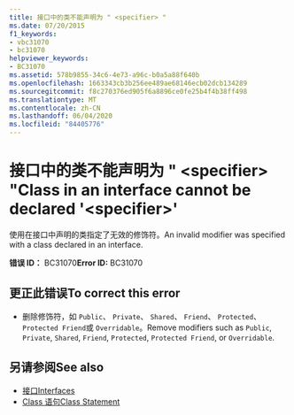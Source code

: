 ```yaml
---
title: 接口中的类不能声明为 " <specifier> "
ms.date: 07/20/2015
f1_keywords:
- vbc31070
- bc31070
helpviewer_keywords:
- BC31070
ms.assetid: 578b9855-34c6-4e73-a96c-b0a5a88f640b
ms.openlocfilehash: 1663343cb3b256ee489ae68146ecb02dcb134289
ms.sourcegitcommit: f8c270376ed905f6a8896ce0fe25b4f4b38ff498
ms.translationtype: MT
ms.contentlocale: zh-CN
ms.lasthandoff: 06/04/2020
ms.locfileid: "84405776"
---
```

# <a name="class-in-an-interface-cannot-be-declared-specifier"></a><span data-ttu-id="4fc7a-102">接口中的类不能声明为 " \<specifier> "</span><span class="sxs-lookup"><span data-stu-id="4fc7a-102">Class in an interface cannot be declared '\<specifier>'</span></span>
<span data-ttu-id="4fc7a-103">使用在接口中声明的类指定了无效的修饰符。</span><span class="sxs-lookup"><span data-stu-id="4fc7a-103">An invalid modifier was specified with a class declared in an interface.</span></span>  
  
 <span data-ttu-id="4fc7a-104">**错误 ID：** BC31070</span><span class="sxs-lookup"><span data-stu-id="4fc7a-104">**Error ID:** BC31070</span></span>  
  
## <a name="to-correct-this-error"></a><span data-ttu-id="4fc7a-105">更正此错误</span><span class="sxs-lookup"><span data-stu-id="4fc7a-105">To correct this error</span></span>  
  
- <span data-ttu-id="4fc7a-106">删除修饰符，如 `Public`、 `Private`、 `Shared`、 `Friend`、 `Protected`、 `Protected Friend`或 `Overridable`。</span><span class="sxs-lookup"><span data-stu-id="4fc7a-106">Remove modifiers such as `Public`, `Private`, `Shared`, `Friend`, `Protected`, `Protected Friend`, or `Overridable`.</span></span>  
  
## <a name="see-also"></a><span data-ttu-id="4fc7a-107">另请参阅</span><span class="sxs-lookup"><span data-stu-id="4fc7a-107">See also</span></span>

- [<span data-ttu-id="4fc7a-108">接口</span><span class="sxs-lookup"><span data-stu-id="4fc7a-108">Interfaces</span></span>](../programming-guide/language-features/interfaces/index.md)
- [<span data-ttu-id="4fc7a-109">Class 语句</span><span class="sxs-lookup"><span data-stu-id="4fc7a-109">Class Statement</span></span>](../language-reference/statements/class-statement.md)
